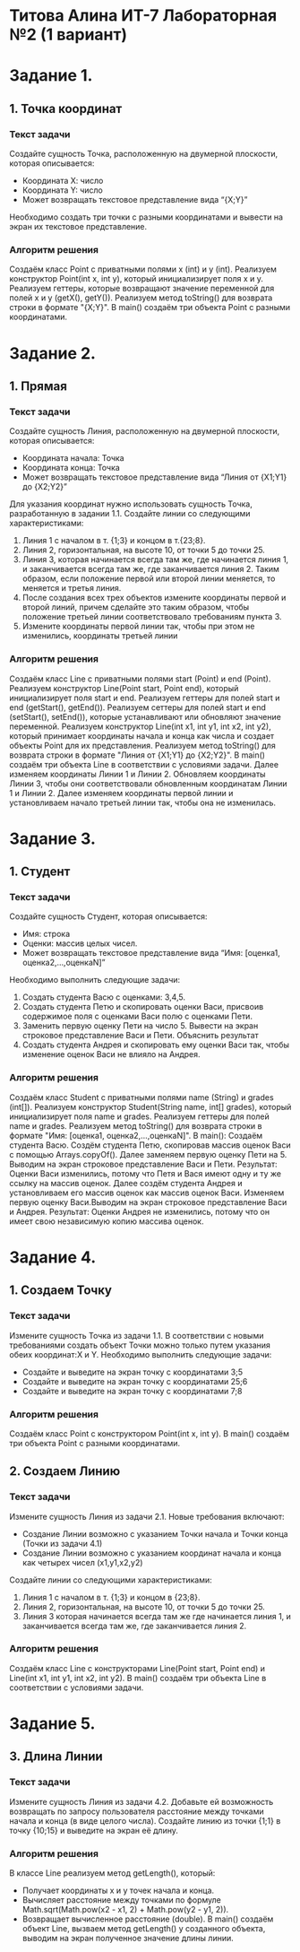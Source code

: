 # Титова Алина ИТ-7 Лабораторная №2 (1 вариант)

# Задание 1.
## 1. Точка координат
### Текст задачи
Создайте сущность Точка, расположенную на двумерной плоскости, которая описывается:
* Координата Х: число
* Координата Y: число
* Может возвращать текстовое представление вида “{X;Y}”

Необходимо создать три точки с разными координатами и вывести на экран их текстовое представление.
### Алгоритм решения
Создаём класс Point с приватными полями x (int) и y (int). Реализуем конструктор Point(int x, int y), который инициализирует поля x и y. Реализуем геттеры, которые возвращают значение переменной для полей x и y (getX(), getY()). Реализуем метод toString() для возврата строки в формате "{X;Y}". 
В main() создаём три объекта Point с разными координатами.

# Задание 2.
## 1. Прямая
### Текст задачи
Создайте сущность Линия, расположенную на двумерной плоскости, которая описывается:
* Координата начала: Точка
* Координата конца: Точка
* Может возвращать текстовое представление вида “Линия от {X1;Y1} до {X2;Y2}”

Для указания координат нужно использовать сущность Точка, разработанную в задании 1.1. Создайте линии со следующими характеристиками:
1. Линия 1 с началом в т. {1;3} и концом в т.{23;8}.
2. Линия 2, горизонтальная, на высоте 10, от точки 5 до точки 25.
3. Линия 3, которая начинается всегда там же, где начинается линия 1, и заканчивается всегда там же, где заканчивается линия 2. Таким образом, если положение первой или второй линии меняется, то меняется и третья линия.
4. После создания всех трех объектов измените координаты первой и второй линий, причем сделайте это таким образом, чтобы положение третьей линии соответствовало требованиям пункта 3.
5. Измените координаты первой линии так, чтобы при этом не изменились, координаты третьей линии
### Алгоритм решения
Создаём класс Line с приватными полями start (Point) и end (Point). Реализуем конструктор Line(Point start, Point end), который инициализирует поля start и end. Реализуем геттеры для полей start и end (getStart(), getEnd()). Реализуем сеттеры для полей start и end (setStart(), setEnd()), которые устанавливают или обновляют значение переменной. Реализуем конструктор Line(int x1, int y1, int x2, int y2), который принимает координаты начала и конца как числа и создает объекты Point для их представления. Реализуем метод toString() для возврата строки в формате "Линия от {X1;Y1} до {X2;Y2}". 
В main() создаём три объекта Line в соответствии с условиями задачи.
Далее изменяем координаты Линии 1 и Линии 2. Обновляем координаты Линии 3, чтобы они соответствовали обновленным координатам Линии 1 и Линии 2.
Далее изменяем координаты первой линии и установливаем начало третьей линии так, чтобы она не изменилась.

# Задание 3.
## 1. Студент
### Текст задачи
Создайте сущность Студент, которая описывается:
* Имя: строка
* Оценки: массив целых чисел.
* Может возвращать текстовое представление вида “Имя: [оценка1, оценка2,…,оценкаN]”

Необходимо выполнить следующие задачи:
1. Создать студента Васю с оценками: 3,4,5.
2. Создать студента Петю и скопировать оценки Васи, присвоив содержимое поля с оценками Васи полю с оценками Пети.
3. Заменить первую оценку Пети на число 5. Вывести на экран строковое представление Васи и Пети. Объяснить результат
4. Создать студента Андрея и скопировать ему оценки Васи так, чтобы изменение оценок Васи не влияло на Андрея.
### Алгоритм решения
Создаём класс Student с приватными полями name (String) и grades (int[]). Реализуем конструктор Student(String name, int[] grades), который инициализирует поля name и grades. Реализуем геттеры для полей name и grades. Реализуем метод toString() для возврата строки в формате "Имя: [оценка1, оценка2,…,оценкаN]".
В main(): Создаём студента Васю. Создём студента Петю, скопировав массив оценок Васи с помощью Arrays.copyOf().
Далее заменяем первую оценку Пети на 5. Выводим на экран строковое представление Васи и Пети. Результат: Оценки Васи изменились, потому что Петя и Вася имеют одну и ту же ссылку на массив оценок.
Далее создём студента Андрея и установливаем его массив оценок как массив оценок Васи. Изменяем первую оценку Васи.Выводим на экран строковое представление Васи и Андрея. Результат: Оценки Андрея не изменились, потому что он имеет свою независимую копию массива оценок.

# Задание 4.
## 1. Создаем Точку
### Текст задачи
Измените сущность Точка из задачи 1.1. В соответствии с новыми требованиями создать объект Точки можно только путем указания обеих координат:X и Y.
Необходимо выполнить следующие задачи:
* Создайте и выведите на экран точку с координатами 3;5
* Создайте и выведите на экран точку с координатами 25;6
* Создайте и выведите на экран точку с координатами 7;8
### Алгоритм решения
Создаём класс Point с конструктором Point(int x, int y). 
В main() создаём три объекта Point с разными координатами.

## 2. Создаем Линию
### Текст задачи
Измените сущность Линия из задачи 2.1. Новые требования включают:
* Создание Линии возможно с указанием Точки начала и Точки конца (Точки из задачи 4.1)
* Создание Линии возможно с указанием координат начала и конца как четырех чисел (x1,y1,x2,y2)
  
Создайте линии со следующими характеристиками:
1. Линия 1 с началом в т. {1;3} и концом в {23;8}.
2. Линия 2, горизонтальная, на высоте 10, от точки 5 до точки 25.
3. Линия 3 которая начинается всегда там же где начинается линия 1, и заканчивается всегда там же, где заканчивается линия 2.
### Алгоритм решения
Создаём класс Line с конструкторами Line(Point start, Point end) и Line(int x1, int y1, int x2, int y2).
В main() создаём три объекта Line в соответствии с условиями задачи.

# Задание 5.
## 3. Длина Линии
### Текст задачи
Измените сущность Линия из задачи 4.2. Добавьте ей возможность возвращать по запросу пользователя расстояние между точками начала и конца (в виде целого числа). Создайте линию из точки {1;1} в точку {10;15} и выведите на экран её длину.
### Алгоритм решения
В классе Line реализуем метод getLength(), который:
*  Получает координаты x и y точек начала и конца.
*  Вычисляет расстояние между точками по формуле Math.sqrt(Math.pow(x2 - x1, 2) + Math.pow(y2 - y1, 2)).
*  Возвращает вычисленное расстояние (double).
В main() создаём объект Line, вызваем метод getLength() у созданного объекта, выводим на экран полученное значение длины линии.
